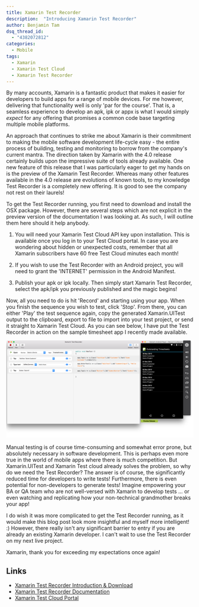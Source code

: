```yaml
---
title: Xamarin Test Recorder
description:  "Introducing Xamarin Test Recorder"
author: Benjamin Tam
dsq_thread_id:
  - "4382072812"
categories:
  - Mobile
tags:
  - Xamarin
  - Xamarin Test Cloud
  - Xamarin Test Recorder
---
```


By many accounts, Xamarin is a fantastic product that makes it easier for developers to build apps for a range of mobile devices. For me however, delivering that functionality well is only 'par for the course'. That is, a seamless experience to develop an apk, ipk or appx is what I would simply _expect_ for any offering that promises a common code base targeting multiple mobile platforms.

An approach that continues to strike me about Xamarin is their commitment to making the mobile software development life-cycle easy - the entire process of building, testing and monitoring to borrow from the company's current mantra. The direction taken by Xamarin with the 4.0 release certainly builds upon the impressive suite of tools already available. One new feature of this release that I was particularly eager to get my hands on is the preview of the Xamarin Test Recorder. Whereas many other features available in the 4.0 release are evolutions of known tools, to my knowledge Test Recorder is a completely new offering. It is good to see the company not rest on their laurels!

To get the Test Recorder running, you first need to download and install the OSX package. However, there are several steps which are not explicit in the preview version of the documentation I was looking at. As such, I will outline them here should it help anybody.

1. You will need your Xamarin Test Cloud API key upon installation. This is available once you log in to your Test Cloud portal. In case you are wondering about hidden or unexpected costs, remember that all Xamarin subscribers have 60 free Test Cloud minutes each month!

2. If you wish to use the Test Recorder with an Android project, you will need to grant the 'INTERNET' permission in the Android Manifest.

3. Publish your apk or ipk locally. Then simply start Xamarin Test Recorder, select the apk/ipk you previously published and the magic begins!

Now, all you need to do is hit 'Record' and starting using your app. When you finish the sequence you wish to test, click 'Stop'. From there, you can either 'Play' the test sequence again, copy the generated Xamarin.UITest output to the clipboard, export to file to import into your test project, or send it straight to Xamarin Test Cloud. As you can see below, I have put the Test Recorder in action on the sample timesheet app I recently made available.

![Xamarin Test Recorder generating tests for my sample timesheet app on Android](/assets/xamarin-test-recorder/XamarinTestRecorder.png)

Manual testing is of course time-consuming and somewhat error prone, but absolutely necessary in software development. This is perhaps even more true in the world of mobile apps where there is much competition. But Xamarin.UITest and Xamarin Test cloud already solves the problem, so why do we need the Test Recorder? The answer is of course, the significantly reduced time for developers to write tests! Furthermore, there is even potential for non-developers to generate tests! Imagine empowering your BA or QA team who are not well-versed with Xamarin to develop tests &#8230; or even watching and replicating how your non-technical grandmother breaks your app!

I do wish it was more complicated to get the Test Recorder running, as it would make this blog post look more insightful and myself more intelligent! :) However, there really isn't any significant barrier to entry if you are already an existing Xamarin developer. I can't wait to use the Test Recorder on my next live project.

Xamarin, thank you for exceeding my expectations once again!

## Links

 * [Xamarin Test Recorder Introduction & Download](https://xamarin.com/test-cloud/recorder)
 * [Xamarin Test Recorder Documentation](http://developer.xamarin.com/guides/testcloud/testrecorder/)
 * [Xamarin Test Cloud Portal](https://testcloud.xamarin.com/)
